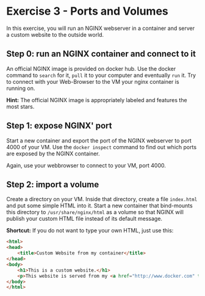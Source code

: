 # Exercise 3 - Ports and Volumes

In this exercise, you will run an NGINX webserver in a container and server a custom website to the outside world.

## Step 0: run an NGINX container and connect to it

An official NGINX image is provided on docker hub. Use the docker command to `search` for it, `pull` it to your computer and eventually `run` it. Try to connect with your Web-Browser to the VM your nginx container is running on.

**Hint:** The official NGINX image is appropriately labeled and features the most stars.

## Step 1: expose NGINX' port

Start a new container and export the port of the NGINX webserver to port 4000 of your VM. Use the `docker inspect` command to find out which ports are exposed by the NGINX container.

Again, use your webbrowser to connect to your VM, port 4000.

## Step 2: import a volume

Create a directory on your VM. Inside that directory, create a file `index.html` and put some simple HTML into it. Start a new container that bind-mounts this directory to `/usr/share/nginx/html` as a volume so that NGINX will publish your custom HTML file instead of its default message.

**Shortcut:** If you do not want to type your own HTML, just use this:

```html
<html>
<head>
    <title>Custom Website from my container</title>
</head>
<body>
    <h1>This is a custom website.</h1>
    <p>This website is served from my <a href="http://www.docker.com" target="_blank">Docker</a> container.</p>
</body>
</html>
```

